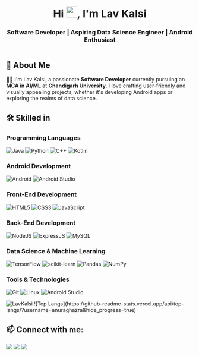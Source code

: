 

<h1 align="center">Hi <img src="https://media.giphy.com/media/hvRJCLFzcasrR4ia7z/giphy.gif" width="29px" height="30px" />, I'm Lav Kalsi</h1>
<h3 align="center">Software Developer | Aspiring Data Science Engineer | Android Enthusiast</h3>

<a href="https://github.com/LavKalsi"><img src="https://komarev.com/ghpvc/?username=LavKalsi&style=flat-square&color=blue" alt=""/></a>

## 🚀 About Me

👨‍💻 I'm Lav Kalsi, a passionate **Software Developer** currently pursuing an **MCA in AI/ML** at **Chandigarh University**. I love crafting user-friendly and visually appealing projects, whether it's developing Android apps or exploring the realms of data science.

## 🛠️ Skilled in

### Programming Languages

![Java](https://img.shields.io/badge/Java-ED8B00?style=for-the-badge&logo=java&logoColor=white)
![Python](https://img.shields.io/badge/Python-3776AB?style=for-the-badge&logo=python&logoColor=white)
![C++](https://img.shields.io/badge/C++-00599C?style=for-the-badge&logo=cplusplus&logoColor=white)
![Kotlin](https://img.shields.io/badge/Kotlin-0095D5?style=for-the-badge&logo=kotlin&logoColor=white)

### Android Development

![Android](https://img.shields.io/badge/Android-3DDC84?style=for-the-badge&logo=android&logoColor=white)
![Android Studio](https://img.shields.io/badge/Android_Studio-3DDC84?style=for-the-badge&logo=android-studio&logoColor=white)

### Front-End Development

![HTML5](https://img.shields.io/badge/HTML5-E34F26?style=for-the-badge&logo=html5&logoColor=white)
![CSS3](https://img.shields.io/badge/CSS3-1572B6?style=for-the-badge&logo=css3&logoColor=white)
![JavaScript](https://img.shields.io/badge/JavaScript-323330?style=for-the-badge&logo=javascript&logoColor=F7DF1E)

### Back-End Development

![NodeJS](https://img.shields.io/badge/Node.js-339933?style=for-the-badge&logo=nodedotjs&logoColor=white)
![ExpressJS](https://img.shields.io/badge/Express.js-000000?style=for-the-badge&logo=express&logoColor=white)
![MySQL](https://img.shields.io/badge/MySQL-00000F?style=for-the-badge&logo=mysql&logoColor=white)

### Data Science & Machine Learning

![TensorFlow](https://img.shields.io/badge/TensorFlow-FF6F00?style=for-the-badge&logo=tensorflow&logoColor=white)
![scikit-learn](https://img.shields.io/badge/scikit--learn-%23F7931E.svg?style=for-the-badge&logo=scikit-learn&logoColor=white)
![Pandas](https://img.shields.io/badge/Pandas-150458?style=for-the-badge&logo=pandas&logoColor=white)
![NumPy](https://img.shields.io/badge/NumPy-013243?style=for-the-badge&logo=numpy&logoColor=white)

### Tools & Technologies

![Git](https://img.shields.io/badge/Git-E44C30?style=for-the-badge&logo=git&logoColor=white)
![Linux](https://img.shields.io/badge/Linux-FCC624?style=for-the-badge&logo=linux&logoColor=black)
![Android Studio](https://img.shields.io/badge/Android_Studio-3DDC84?style=for-the-badge&logo=android-studio&logoColor=white)

<img src="https://github-readme-stats.vercel.app/api/top-langs?username=LavKalsi&show_icons=true&theme=lowcontrast&locale=en&layout=compact" alt="LavKalsi" />
![Top Langs](https://github-readme-stats.vercel.app/api/top-langs/?username=anuraghazra&hide_progress=true)

## 📫 Connect with me:

<p align="center">

[<img src="https://img.shields.io/badge/LinkedIn-%230077B5.svg?style=for-the-badge&logo=linkedin&logoColor=white" />](https://www.linkedin.com/in/your-profile-link)
[<img src="https://img.shields.io/badge/GitHub-%2312100E.svg?style=for-the-badge&logo=github&logoColor=white" />](https://github.com/LavKalsi)
[<img src="https://img.shields.io/badge/Portfolio-%23000000.svg?style=for-the-badge&logo=google-chrome&logoColor=white" />](https://your-portfolio-link.com)

</p>
